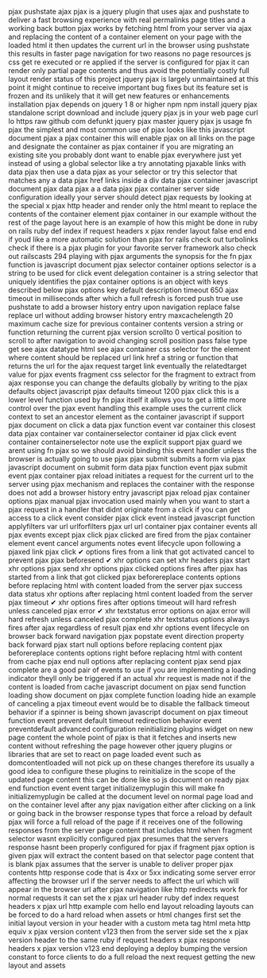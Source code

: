 pjax pushstate ajax pjax is a jquery plugin that uses ajax and pushstate to deliver a fast browsing experience with real permalinks page titles and a working back button pjax works by fetching html from your server via ajax and replacing the content of a container element on your page with the loaded html it then updates the current url in the browser using pushstate this results in faster page navigation for two reasons no page resources js css get re executed or re applied if the server is configured for pjax it can render only partial page contents and thus avoid the potentially costly full layout render status of this project jquery pjax is largely unmaintained at this point it might continue to receive important bug fixes but its feature set is frozen and its unlikely that it will get new features or enhancements installation pjax depends on jquery 1 8 or higher npm npm install jquery pjax standalone script download and include jquery pjax js in your web page curl lo https raw github com defunkt jquery pjax master jquery pjax js usage fn pjax the simplest and most common use of pjax looks like this javascript document pjax a pjax container this will enable pjax on all links on the page and designate the container as pjax container if you are migrating an existing site you probably dont want to enable pjax everywhere just yet instead of using a global selector like a try annotating pjaxable links with data pjax then use a data pjax as your selector or try this selector that matches any a data pjax href links inside a div data pjax container javascript document pjax data pjax a a data pjax pjax container server side configuration ideally your server should detect pjax requests by looking at the special x pjax http header and render only the html meant to replace the contents of the container element pjax container in our example without the rest of the page layout here is an example of how this might be done in ruby on rails ruby def index if request headers x pjax render layout false end end if youd like a more automatic solution than pjax for rails check out turbolinks check if there is a pjax plugin for your favorite server framework also check out railscasts 294 playing with pjax arguments the synopsis for the fn pjax function is javascript document pjax selector container options selector is a string to be used for click event delegation container is a string selector that uniquely identifies the pjax container options is an object with keys described below pjax options key default description timeout 650 ajax timeout in milliseconds after which a full refresh is forced push true use pushstate to add a browser history entry upon navigation replace false replace url without adding browser history entry maxcachelength 20 maximum cache size for previous container contents version a string or function returning the current pjax version scrollto 0 vertical position to scroll to after navigation to avoid changing scroll position pass false type get see ajax datatype html see ajax container css selector for the element where content should be replaced url link href a string or function that returns the url for the ajax request target link eventually the relatedtarget value for pjax events fragment css selector for the fragment to extract from ajax response you can change the defaults globally by writing to the pjax defaults object javascript pjax defaults timeout 1200 pjax click this is a lower level function used by fn pjax itself it allows you to get a little more control over the pjax event handling this example uses the current click context to set an ancestor element as the container javascript if support pjax document on click a data pjax function event var container this closest data pjax container var containerselector container id pjax click event container containerselector note use the explicit support pjax guard we arent using fn pjax so we should avoid binding this event handler unless the browser is actually going to use pjax pjax submit submits a form via pjax javascript document on submit form data pjax function event pjax submit event pjax container pjax reload initiates a request for the current url to the server using pjax mechanism and replaces the container with the response does not add a browser history entry javascript pjax reload pjax container options pjax manual pjax invocation used mainly when you want to start a pjax request in a handler that didnt originate from a click if you can get access to a click event consider pjax click event instead javascript function applyfilters var url urlforfilters pjax url url container pjax container events all pjax events except pjax click pjax clicked are fired from the pjax container element event cancel arguments notes event lifecycle upon following a pjaxed link pjax click ✔︎ options fires from a link that got activated cancel to prevent pjax pjax beforesend ✔︎ xhr options can set xhr headers pjax start xhr options pjax send xhr options pjax clicked options fires after pjax has started from a link that got clicked pjax beforereplace contents options before replacing html with content loaded from the server pjax success data status xhr options after replacing html content loaded from the server pjax timeout ✔︎ xhr options fires after options timeout will hard refresh unless canceled pjax error ✔︎ xhr textstatus error options on ajax error will hard refresh unless canceled pjax complete xhr textstatus options always fires after ajax regardless of result pjax end xhr options event lifecycle on browser back forward navigation pjax popstate event direction property back forward pjax start null options before replacing content pjax beforereplace contents options right before replacing html with content from cache pjax end null options after replacing content pjax send pjax complete are a good pair of events to use if you are implementing a loading indicator theyll only be triggered if an actual xhr request is made not if the content is loaded from cache javascript document on pjax send function loading show document on pjax complete function loading hide an example of canceling a pjax timeout event would be to disable the fallback timeout behavior if a spinner is being shown javascript document on pjax timeout function event prevent default timeout redirection behavior event preventdefault advanced configuration reinitializing plugins widget on new page content the whole point of pjax is that it fetches and inserts new content without refreshing the page however other jquery plugins or libraries that are set to react on page loaded event such as domcontentloaded will not pick up on these changes therefore its usually a good idea to configure these plugins to reinitialize in the scope of the updated page content this can be done like so js document on ready pjax end function event event target initializemyplugin this will make fn initializemyplugin be called at the document level on normal page load and on the container level after any pjax navigation either after clicking on a link or going back in the browser response types that force a reload by default pjax will force a full reload of the page if it receives one of the following responses from the server page content that includes html when fragment selector wasnt explicitly configured pjax presumes that the servers response hasnt been properly configured for pjax if fragment pjax option is given pjax will extract the content based on that selector page content that is blank pjax assumes that the server is unable to deliver proper pjax contents http response code that is 4xx or 5xx indicating some server error affecting the browser url if the server needs to affect the url which will appear in the browser url after pjax navigation like http redirects work for normal requests it can set the x pjax url header ruby def index request headers x pjax url http example com hello end layout reloading layouts can be forced to do a hard reload when assets or html changes first set the initial layout version in your header with a custom meta tag html meta http equiv x pjax version content v123 then from the server side set the x pjax version header to the same ruby if request headers x pjax response headers x pjax version v123 end deploying a deploy bumping the version constant to force clients to do a full reload the next request getting the new layout and assets